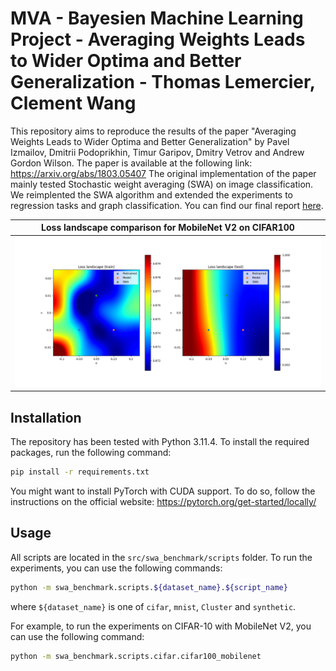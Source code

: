 # MVA - Bayesien Machine Learning Project - Averaging Weights Leads to Wider Optima and Better Generalization - Thomas Lemercier, Clement Wang

This repository aims to reproduce the results of the paper "Averaging Weights Leads to Wider Optima and Better Generalization" by Pavel Izmailov, Dmitrii Podoprikhin, Timur Garipov, Dmitry Vetrov and Andrew Gordon Wilson. The paper is available at the following link: https://arxiv.org/abs/1803.05407
The original implementation of the paper mainly tested Stochastic weight averaging (SWA) on image classification. We reimplented the SWA algorithm and extended the experiments to regression tasks and graph classification. You can find our final report [here](BayesianML_Report.pdf).

Loss landscape comparison for MobileNet V2 on CIFAR100|
:-----:|
![Visualization](runs/cifar100_mobilenet.png)|


## Installation

The repository has been tested with Python 3.11.4. To install the required packages, run the following command:

```bash
pip install -r requirements.txt
```

You might want to install PyTorch with CUDA support. To do so, follow the instructions on the official website: https://pytorch.org/get-started/locally/

## Usage

All scripts are located in the `src/swa_benchmark/scripts` folder. To run the experiments, you can use the following commands:

```bash
python -m swa_benchmark.scripts.${dataset_name}.${script_name}
```
where `${dataset_name}` is one of `cifar`, `mnist`, `Cluster` and `synthetic`.

For example, to run the experiments on CIFAR-10 with MobileNet V2, you can use the following command:

```bash
python -m swa_benchmark.scripts.cifar.cifar100_mobilenet
```

